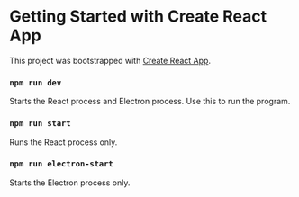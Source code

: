 # Getting Started with Create React App

This project was bootstrapped with [Create React App](https://github.com/facebook/create-react-app).

### `npm run dev`
Starts the React process and Electron process. Use this to run the program.

### `npm run start`
Runs the React process only.

### `npm run electron-start`
Starts the Electron process only.
